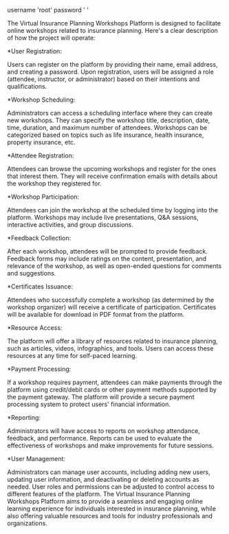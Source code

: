 username 'root'
password ' '

The Virtual Insurance Planning Workshops Platform is designed to facilitate online workshops related to insurance planning.
Here's a clear description of how the project will operate:

*User Registration:

Users can register on the platform by providing their name, email address, and creating a password.
Upon registration, users will be assigned a role (attendee, instructor, or administrator) based on their intentions and qualifications.

*Workshop Scheduling:

Administrators can access a scheduling interface where they can create new workshops.
They can specify the workshop title, description, date, time, duration, and maximum number of attendees.
Workshops can be categorized based on topics such as life insurance, health insurance, property insurance, etc.

*Attendee Registration:

Attendees can browse the upcoming workshops and register for the ones that interest them.
They will receive confirmation emails with details about the workshop they registered for.

*Workshop Participation:

Attendees can join the workshop at the scheduled time by logging into the platform.
Workshops may include live presentations, Q&A sessions, interactive activities, and group discussions.

*Feedback Collection:

After each workshop, attendees will be prompted to provide feedback.
Feedback forms may include ratings on the content, presentation, and relevance of the workshop, as well as open-ended questions for comments and suggestions.

*Certificates Issuance:

Attendees who successfully complete a workshop (as determined by the workshop organizer) will receive a certificate of participation.
Certificates will be available for download in PDF format from the platform.

*Resource Access:

The platform will offer a library of resources related to insurance planning, such as articles, videos, infographics, and tools.
Users can access these resources at any time for self-paced learning.

*Payment Processing:

If a workshop requires payment, attendees can make payments through the platform using credit/debit cards or other payment methods supported by the payment gateway.
The platform will provide a secure payment processing system to protect users' financial information.

*Reporting:

Administrators will have access to reports on workshop attendance, feedback, and performance.
Reports can be used to evaluate the effectiveness of workshops and make improvements for future sessions.

*User Management:

Administrators can manage user accounts, including adding new users, updating user information, and deactivating or deleting accounts as needed.
User roles and permissions can be adjusted to control access to different features of the platform.
The Virtual Insurance Planning Workshops Platform aims to provide a seamless and engaging online learning experience for individuals interested in insurance planning, while also offering valuable resources and tools for industry professionals and organizations.



